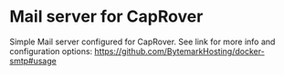 # Mail server for CapRover

Simple Mail server configured for CapRover. See link for more info and configuration options:
https://github.com/BytemarkHosting/docker-smtp#usage
